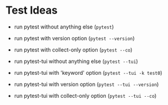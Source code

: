 # Test Ideas

- run pytest without anything else (`pytest`)
- run pytest with version option (`pytest --version`)
- run pytest with collect-only option (`pytest --co`)

- run pytest-tui without anything else (`pytest --tui`)
- run pytest-tui with 'keyword' option (`pytest --tui -k test0`)
- run pytest-tui with version option (`pytest --tui --version`)
- run pytest-tui with collect-only option (`pytest --tui --co`)
